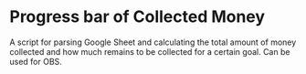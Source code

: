 # Progress bar of Collected Money
 A script for parsing Google Sheet and calculating the total amount of money collected and how much remains to be collected for a certain goal. Can be used for OBS.
